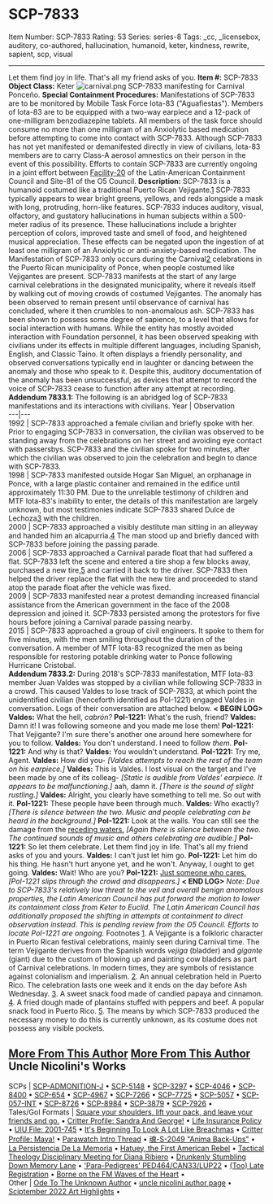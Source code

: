 # SCP-7833
Item Number: SCP-7833
Rating: 53
Series: series-8
Tags: _cc, _licensebox, auditory, co-authored, hallucination, humanoid, keter, kindness, rewrite, sapient, scp, visual

---

Let them find joy in life. That's all my friend asks of you.
**Item #:** SCP-7833
**Object Class:** Keter
![carnival.png](https://scp-wiki.wdfiles.com/local--files/scp-7833/carnival.png)
SCP-7833 manifesting for Carnival Ponceño.
**Special Containment Procedures:** Manifestations of SCP-7833 are to be monitored by Mobile Task Force Iota-83 ("Aguafiestas"). Members of Iota-83 are to be equipped with a two-way earpiece and a 12-pack of one-milligram benzodiazepine tablets. All members of the task force should consume no more than one milligram of an Anxiolytic based medication before attempting to come into contact with SCP-7833. Although SCP-7833 has not yet manifested or demanifested directly in view of civilians, Iota-83 members are to carry Class-A aerosol amnestics on their person in the event of this possibility.
Efforts to contain SCP-7833 are currently ongoing in a joint effort between [Facility-20](http://scp-int.wikidot.com/i-57-hub) of the Latin-American Containment Council and Site-81 of the O5 Council.
**Description:** SCP-7833 is a humanoid costumed like a traditional Puerto Rican Vejigante.[1](javascript:;) SCP-7833 typically appears to wear bright greens, yellows, and reds alongside a mask with long, protruding, horn-like features. SCP-7833 induces auditory, visual, olfactory, and gustatory hallucinations in human subjects within a 500-meter radius of its presence. These hallucinations include a brighter perception of colors, improved taste and smell of food, and heightened musical appreciation. These effects can be negated upon the ingestion of at least one milligram of an Anxiolytic or anti-anxiety-based medication.
The Manifestation of SCP-7833 only occurs during the Carnival[2](javascript:;) celebrations in the Puerto Rican municipality of Ponce, when people costumed like Vejigantes are present. SCP-7833 manifests at the start of any large carnival celebrations in the designated municipality, where it reveals itself by walking out of moving crowds of costumed Vejigantes. The anomaly has been observed to remain present until observance of carnival has concluded, where it then crumbles to non-anomalous ash.
SCP-7833 has been shown to possess some degree of sapience, to a level that allows for social interaction with humans. While the entity has mostly avoided interaction with Foundation personnel, it has been observed speaking with civilians under its effects in multiple different languages, including Spanish, English, and Classic Taíno. It often displays a friendly personality, and observed conversations typically end in laughter or dancing between the anomaly and those who speak to it. Despite this, auditory documentation of the anomaly has been unsuccessful, as devices that attempt to record the voice of SCP-7833 cease to function after any attempt at recording.
**Addendum 7833.1:** The following is an abridged log of SCP-7833 manifestations and its interactions with civilians.
Year | Observation  
---|---  
1992 | SCP-7833 approached a female civilian and briefly spoke with her. Prior to engaging SCP-7833 in conversation, the civilian was observed to be standing away from the celebrations on her street and avoiding eye contact with passersbys. SCP-7833 and the civilian spoke for two minutes, after which the civilian was observed to join the celebration and begin to dance with SCP-7833.  
1998 | SCP-7833 manifested outside Hogar San Miguel, an orphanage in Ponce, with a large plastic container and remained in the edifice until approximately 11:30 PM. Due to the unreliable testimony of children and MTF Iota-83's inability to enter, the details of this manifestation are largely unknown, but most testimonies indicate SCP-7833 shared Dulce de Lechoza[3](javascript:;) with the children.  
2000 | SCP-7833 approached a visibly destitute man sitting in an alleyway and handed him an alcapurria.[4](javascript:;) The man stood up and briefly danced with SCP-7833 before joining the passing parade.  
2006 | SCP-7833 approached a Carnival parade float that had suffered a flat. SCP-7833 left the scene and entered a tire shop a few blocks away, purchased a new tire,[5](javascript:;) and carried it back to the driver. SCP-7833 then helped the driver replace the flat with the new tire and proceeded to stand atop the parade float after the vehicle was fixed.  
2009 | SCP-7833 manifested near a protest demanding increased financial assistance from the American government in the face of the 2008 depression and joined it. SCP-7833 persisted among the protestors for five hours before joining a Carnival parade passing nearby.  
2015 | SCP-7833 approached a group of civil engineers. It spoke to them for five minutes, with the men smiling throughout the duration of the conversation. A member of MTF Iota-83 recognized the men as being responsible for restoring potable drinking water to Ponce following Hurricane Cristobal.  
**Addendum 7833.2:** During 2018's SCP-7833 manifestation, MTF Iota-83 member Juan Valdes was stopped by a civilian while following SCP-7833 in a crowd. This caused Valdes to lose track of SCP-7833, at which point the unidentified civilian (henceforth identified as PoI-1221) engaged Valdes in conversation. Logs of their conversation are attached below.
**< BEGIN LOG>**
**Valdes:** What the hell, _cabrón?_
**PoI-1221:** What's the rush, friend?
**Valdes:** Damn it! I was following someone and you made me lose them!
**PoI-1221:** That Vejigante? I'm sure there's another one around here somewhere for you to follow.
**Valdes:** You don't understand. I need to follow _them_.
**PoI-1221:** And why is that?
**Valdes:** You wouldn't understand.
**PoI-1221:** Try me, Agent.
**Valdes:** How did you-
_[Valdes attempts to reach the rest of the team on his earpiece.]_
**Valdes:** This is Valdes. I lost visual on the target and I've been made by one of its colleag- _[Static is audible from Valdes' earpiece. It appears to be malfunctioning.]_ aah, damn it.
_[There is the sound of slight rustling.]_
**Valdes:** Alright, you clearly have something to tell me. So out with it.
**PoI-1221:** These people have been through much.
**Valdes:** Who exactly?
_[There is silence between the two. Music and people celebrating can be heard in the background.]_
**PoI-1221:** Look at the walls. You can still see the damage from the [receding waters.](https://en.wikipedia.org/wiki/Hurricane_Maria)
_[Again there is silence between the two. The continued sounds of music and others celebrating are audible.]_
**PoI-1221:** So let them celebrate. Let them find joy in life. That's all my friend asks of you and yours.
**Valdes:** I can't just let him go.
**PoI-1221:** Let him do his thing. He hasn't hurt anyone yet, and he won't. Anyway, I ought to get going.
**Valdes:** Wait! Who are you?
**PoI-1221:** [Just someone who cares.](https://scp-wiki.wikidot.com/system:page-tags/tag/kindness)
_[PoI-1221 slips through the crowd and disappears.]_
**< END LOG>**
_Note: Due to SCP-7833's relatively low threat to the veil and overall benign anomalous properties, the Latin American Council has put forward the motion to lower its containment class from Keter to Euclid. The Latin American Council has additionally proposed the shifting in attempts at containment to direct observation instead. This is pending review from the O5 Council._
_Efforts to locate PoI-1221 are ongoing._
Footnotes
[1](javascript:;). A Vejigante is a folkloric character in Puerto Rican festival celebrations, mainly seen during Carnival time. The term Vejigante derives from the Spanish words _vejiga_ (bladder) and _gigante_ (giant) due to the custom of blowing up and painting cow bladders as part of Carnival celebrations. In modern times, they are symbols of resistance against colonialism and imperialism.
[2](javascript:;). An annual celebration held in Puerto Rico. The celebration lasts one week and it ends on the day before Ash Wednesday.
[3](javascript:;). A sweet snack food made of candied papaya and cinnamon.
[4](javascript:;). A fried dough made of plantains stuffed with peppers and beef. A popular snack food in Puerto Rico.
[5](javascript:;). The means by which SCP-7833 produced the necessary money to do this is currently unknown, as its costume does not possess any visible pockets.
  
  
  
  

[More From This Author](javascript:;)
[More From This Author](javascript:;)
Uncle Nicolini's Works  
---  
SCPs |  [SCP-ADMONITION-J](/scp-admonition-j) • [SCP-5148](/scp-5148) • [SCP-3297](/scp-3297) • [SCP-4046](/scp-4046) • [SCP-8400](/scp-8400) • [SCP-654](/scp-654) • [SCP-4967](/scp-4967) • [SCP-7266](/scp-7266) • [SCP-7725](/scp-7725) • [SCP-5057](/scp-5057) • [SCP-057-INT](/scp-057-int) • [SCP-8726](/scp-8726) • [SCP-8984](/scp-8984) • [SCP-3879](/scp-3879) • [SCP-7926](/scp-7926) •  
Tales/GoI Formats |  [Square your shoulders, lift your pack, and leave your friends and go.](/square-your-shoulders) • [Critter Profile: Sandra And George!](/critter-profile-sandra-and-george) • [Life Insurance Policy](/life-insurance-policy) • [UIU File: 2001-745](/uiu-file-2001-745) • [It's Beginning To Look A Lot Like Breachmas](/its-beginning-to-look-a-lot-like-breachmas) • [Critter Profile: Maya!](/critter-profile-maya) • [Parawatch Intro Thread](/parawatch-intro-thread) • [魂-S-2049 "Anima Back-Ups"](/joicl8kdr) • [La Persistencia De La Memoria](/la-persistencia-de-la-memoria) • [Hatuey, the First American Rebel](/hatuey) • [Tactical Theology Disciplinary Meeting for Diana Ribiero](/tactical-theology-disciplinary-meeting-diana-ribiero) • [Drunkenly Stumbling Down Memory Lane](/drunkenly-stumbling-down-memory-lane) • ['Para-Pedigrees' PED464/CAN33/LUP22](/para-puppies) • [(Too) Late Registration](/late-registration) • [Borne on the FM Waves of the Heart](/borne-on-the-fm-waves-of-the-heart) •  
Other |  [Ode To The Unknown Author](/ode-to-the-unknown-author) • [uncle nicolini author page](/uncle-nicolini-author-page) • [Sciptember 2022 Art Highlights](/sciptember-2022-art) •